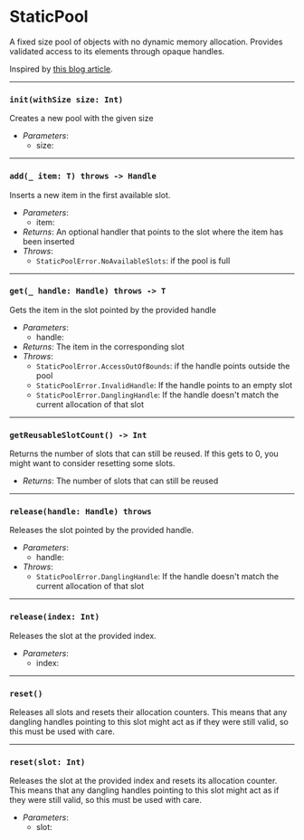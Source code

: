 # StaticPool

A fixed size pool of objects with no dynamic memory allocation.
Provides validated access to its elements through opaque handles.

Inspired by [this blog article](https://floooh.github.io/2018/06/17/handles-vs-pointers.html).

---

### `init(withSize size: Int)`
Creates a new pool with the given size
- *Parameters*:
    - size:

---

### `add(_ item: T) throws -> Handle`
Inserts a new item in the first available slot.
- *Parameters*:
    - item:
- *Returns*: An optional handler that points to the slot where the item has been inserted
- *Throws*:
    - `StaticPoolError.NoAvailableSlots`: if the pool is full

---

### `get(_ handle: Handle) throws -> T`
Gets the item in the slot pointed by the provided handle
- *Parameters*:
    - handle:
- *Returns*: The item in the corresponding slot
- *Throws*:
    - `StaticPoolError.AccessOutOfBounds`: if the handle points outside the pool
    - `StaticPoolError.InvalidHandle`: If the handle points to an empty slot
    - `StaticPoolError.DanglingHandle`: If the handle doesn't match the current allocation of that slot

---

### `getReusableSlotCount() -> Int`
Returns the number of slots that can still be reused. If this gets to 0, you might want to consider resetting some slots.
- *Returns*: The number of slots that can still be reused

---

###  `release(handle: Handle) throws`
Releases the slot pointed by the provided handle.
- *Parameters*:
    - handle:
- *Throws*:
    - `StaticPoolError.DanglingHandle`: If the handle doesn't match the current allocation of that slot

---

### `release(index: Int)`
Releases the slot at the provided index.
- *Parameters*:
    - index:

---

### `reset()`
Releases all slots and resets their allocation counters. This means that any dangling handles pointing to this slot might act as if they were still valid, so this must be used with care.

---

### `reset(slot: Int)`
Releases the slot at the provided index and resets its allocation counter. This means that any dangling handles pointing to this slot might act as if they were still valid, so this must be used with care.
- *Parameters*:
    - slot:
